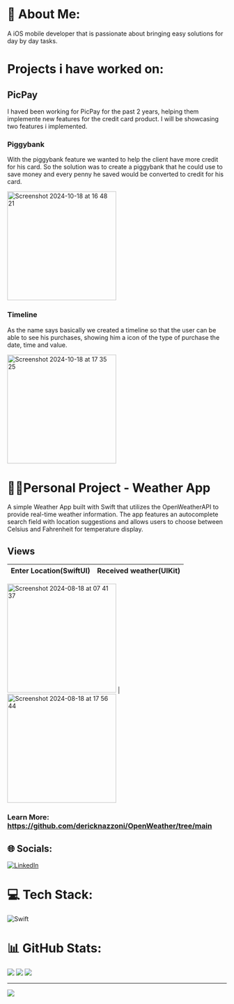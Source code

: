 # 💫 About Me:
A iOS mobile developer that is passionate about bringing easy solutions for day by day tasks.

# Projects i have worked on:
## PicPay 
I haved been working for PicPay for the past 2 years, helping them implemente new features for the credit card product. I will be showcasing two features i implemented. 

### Piggybank
With the piggybank feature we wanted to help the client have more credit for his card. So the solution was to create a piggybank that he could use to save money and every penny he saved would be converted to credit for his card. 

<img width="250" alt="Screenshot 2024-10-18 at 16 48 21" src="https://github.com/user-attachments/assets/36f25cb6-0056-45bd-85fd-3ef85393dc20">

### Timeline
As the name says basically we created a timeline so that the user can be able to see his purchases, showing him a icon of the type of purchase the date, time and value.

<img width="250" alt="Screenshot 2024-10-18 at 17 35 25" src="https://github.com/user-attachments/assets/ff9e3e78-fc5e-430d-b3fd-204be8ff12e0">

# 🧔🏻Personal Project - Weather App
A simple Weather App built with Swift that utilizes the OpenWeatherAPI to provide real-time weather information. The app features an autocomplete search field with location suggestions and allows users to choose between Celsius and Fahrenheit for temperature display.

## Views
Enter Location(SwiftUI)    |  Received weather(UIKit)
:-------------------------:|:-------------------------:
<img width="250" alt="Screenshot 2024-08-18 at 07 41 37" src="https://github.com/user-attachments/assets/d4eadb7a-8e9c-44bd-aca6-6edced85cbaf">
 | <img width="250" alt="Screenshot 2024-08-18 at 17 56 44" src="https://github.com/user-attachments/assets/16f61600-76b7-45ba-ba85-d02129ea255a">


### Learn More: https://github.com/dericknazzoni/OpenWeather/tree/main

## 🌐 Socials:
[![LinkedIn](https://img.shields.io/badge/LinkedIn-%230077B5.svg?logo=linkedin&logoColor=white)](https://linkedin.com/in/https://www.linkedin.com/in/derick-nazzoni/) 

# 💻 Tech Stack:
![Swift](https://img.shields.io/badge/swift-F54A2A?style=flat&logo=swift&logoColor=white)
# 📊 GitHub Stats:
![](https://github-readme-stats.vercel.app/api?username=dericknazzoni&theme=shadow_green&hide_border=false&include_all_commits=false&count_private=false)
![](https://github-readme-streak-stats.herokuapp.com/?user=dericknazzoni&theme=shadow_green&hide_border=false)
![](https://github-readme-stats.vercel.app/api/top-langs/?username=dericknazzoni&theme=shadow_green&hide_border=false&include_all_commits=false&count_private=false&layout=compact)

---
[![](https://visitcount.itsvg.in/api?id=dericknazzoni&icon=0&color=3)](https://visitcount.itsvg.in)

<!-- Proudly created with GPRM ( https://gprm.itsvg.in ) -->

